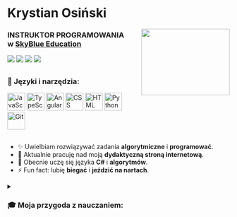 <div align=left>
<h1>Krystian Osiński  </h1>
<div align="right">
  <img src="https://media2.giphy.com/media/YMYucg1qWuVpHKS6dG/giphy.gif?cid=790b7611a05a0bf2cfa6d1570c7de724e90aad65359c398e&rid=giphy.gif&ct=g" width="200" height="150" align="right"/>
</div>
<h3>INSTRUKTOR PROGRAMOWANIA <br>w <a href="https://skyblue.education/">SkyBlue Education</a></h3>
<a href="https://www.linkedin.com/in/krystian-osi%C5%84ski-6a4b46245/" target="_blank"><img src="https://img.shields.io/badge/LinkedIn-0A66C2.svg?style=for-the-badge&logo=LinkedIn&logoColor=white"></a>
<a href="https://www.facebook.com/krystian.osinski.7/" target="_blank"><img src="https://img.shields.io/badge/Facebook-1877F2.svg?style=for-the-badge&logo=Facebook&logoColor=white"/></a>
<a href="https://education-it.pl/" target="_blank"><img src="https://img.shields.io/badge/website-000000?style=for-the-badge&logo=About.me&logoColor=white"/></a>
<a href="mailto:krystian.osinski@education-it.pl"><img src="https://img.shields.io/badge/Gmail-D14836?style=for-the-badge&logo=gmail&logoColor=white"/></a>
<div>
<img src="https://komarev.com/ghpvc/?username=Education-IT&style=flat-square&color=blue" alt=""/></div>
</div>


##

### 🧰 Języki i narzędzia:

<div>
  <img src="https://cdn.jsdelivr.net/gh/devicons/devicon/icons/javascript/javascript-original.svg" title="JavaScript" alt="JavaScript" width="40" height="40"/>
  <img src="https://cdn.jsdelivr.net/gh/devicons/devicon/icons/typescript/typescript-original.svg" title="TypeScript" alt="TypeScript" width="40" height="40"/>
  <img src="https://cdn.jsdelivr.net/gh/devicons/devicon/icons/angularjs/angularjs-plain.svg" title="Angular" alt="Angular" width="40" height="40"/>
<img src="https://cdn.jsdelivr.net/gh/devicons/devicon/icons/css3/css3-original.svg" title="CSS" alt="CSS" width="40" height="40"/>
<img src="https://cdn.jsdelivr.net/gh/devicons/devicon/icons/html5/html5-original.svg" title="HTML" alt="HTML" width="40" height="40"/>
<img src="https://cdn.jsdelivr.net/gh/devicons/devicon/icons/python/python-original.svg" title="Python" alt="Python" width="40" height="40"/>
  <img src="https://cdn.jsdelivr.net/gh/devicons/devicon/icons/git/git-original.svg" title="Git" alt="Git" width="40" height="40"/>
</div>

##
- ✨ Uwielbiam rozwiązywać zadania **algorytmiczne** i **programować**.
- 🔭 Aktualnie pracuję nad moją  **dydaktyczną stroną internetową**.
- 🌱 Obecnie uczę się języka **C#** i **algorytmów**.
- ⚡ Fun fact: lubię **biegać** i **jeździć na nartach**.



<details>
 <summary><h3>🎓 Moja przygoda z nauczaniem: </h3></summary>
📚 Moja przygoda rozpoczęła się w liceum mundurowym w którym to mieliśmy wiele zajęć z ratownikami, żołnierzami, policjantami i strażakami. Po podstawowym przeszkoleniu - zostałem dowódcą klasy i wraz z moimi kolegami podjęliśmy się wyzwania nauczania młodszych klas musztry i ratownictwa. Wraz z nabywaniem doświadczenia - rozpoczęliśmy również nauczanie uczniów przedszkoli, szkół podstawowych i gimnazjalnych. Brałem udział jako "sędzia"  czy "pozorant" w wielu konkursach ratowniczych organizowanych przez "Centrum zarządzania kryzysowego".
<br><br>
📝 W czasie trwania liceum rozpocząłem pracę jako korepetytor z matematyki i geografii. Głównie pomagałem uczniom szkół podstawowych/gimnazjalnych. Jako korepetytor pracowałem 2 lata. (Aktualnie pomagam tylko siostrze i kuzynowi w nauce do matury)<br><br>

☕ Następnie zacząłem pracować w kawiarni Starbucks - gdzie bardzo szybko awansowałem na Baristę trenera a w nie długim odstępie czasu również na stanowisko Store Coffee mastera. Moimi głównymi zadaniami było: przygotowywanie indywidualnego planu rozwoju oraz szkolenie baristów chcących awansować poziomo na stanowisko coffee master’a. Opieka nad nowymi pracownikami i wyposażenie ich w niezbędną wiedzę w pracy baristy oraz szerzenie pasji kawowej w zespole, inspirowanie i rozwój w świecie kawy. W Starbucks procowałem przez 2.5 roku.<br>

💻 Po pierwszym roku studiów informatycznych - postanowiłem zacząć uczyć na całego! 😊 Rozpocząłem pracę w Sky Blue Education (od 09.2021) gdzie prowadzę zajęcia stacjonarne oraz zdalne z programowania blokowego w języku MakeCode i programowania w języku Python, dla dzieci z klas 1 - 6 (grupy 12 osobowe). Również współtworzę  program nauczania i materiały dydaktyczne (podręczniki i przykładowe programy) 
Prowadzę też wszelkiego rodzaju akcje promocyjne, takie jak: drzwi otwarte,
zajęć pokazowe, stanowiska na festynach czy wywiadówkach.

Zajęćia online nagrywam za pomocą OBS studio i następnie udostępniam je na platformie YouTube.
  
W SkyBlue - pracuję do dziś! ✔️


   
  <div align=center><img src="https://media1.giphy.com/media/ShoVlIk8TdFUnHhS3x/giphy.gif?cid=790b7611d05b46dc9c9fef6fb16a8304e802ee2b3fa26b0d&amp;rid=giphy.gif&amp;ct=g" alt="Grow Marketing Agency GIF by Digital 22" style="width: 500px; height: 281.25px; left: 0px; top: 0px; opacity: 0;"></details></div>
